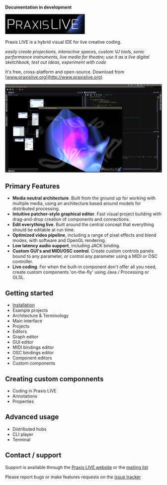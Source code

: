 **Documentation in development**

![Praxis LIVE logo](img/praxislive.png)

Praxis LIVE is a hybrid visual IDE for live creative coding.

_easily create projections, interactive spaces, custom VJ tools, sonic performance instruments, live media for theatre; use it as a live digital sketchbook, test out ideas, experiment with code_

It's free, cross-platform and open-source. Download from [www.praxislive.org](http://www.praxislive.org)

![Praxis LIVE screenshot](img/PL2.jpg)

## Primary Features

* **Media neutral architecture**. Built from the ground up for working with multiple media, using an architecture based around models for distributed processing.
* **Intuitive patcher-style graphical editor**. Fast visual project building with drag-and-drop creation of components and connections.
* **Edit everything live**. Built around the central concept that everything should be editable at run time.
* **Optimized video pipeline**, including a range of pixel effects and blend modes, with software and OpenGL rendering.
* **Low latency audio support**, including JACK binding.
* **Custom GUI's and MIDI/OSC control**. Create custom controls panels bound to any parameter, or control any parameter using a MIDI or OSC controller.
* **Live coding**. For when the built-in component don't offer all you need, create custom components 'on-the-fly' using Java / Processing or GLSL.

## Getting started

* [Installation](installation.md)
* Example projects
* Architecture & Terminology
* Main interface
* Projects
* Editors
* Graph editor
* GUI editor
* MIDI bindings editor
* OSC bindings editor
* Component editors
* Custom components

## Creating custom componnents

* Coding in Praxis LIVE
* Annotations
* Properties

## Advanced usage

* Distributed hubs
* CLI player
* Terminal

## Contact / support

Support is available through the [Praxis LIVE website](http://www.praxislive.org) or the [mailing list](http://groups.google.com/d/forum/praxis-live)

Please report bugs or make features requests on the [issue tracker](https://github.com/praxis-live/support/issues)


